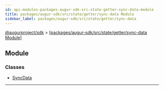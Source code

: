 ```yaml
---
id: api-modules-packages-augur-sdk-src-state-getter-sync-data-module
title: packages/augur-sdk/src/state/getter/sync-data Module
sidebar_label: packages/augur-sdk/src/state/getter/sync-data
---
```


[@augurproject/sdk](api-readme.md) > [[packages/augur-sdk/src/state/getter/sync-data Module]](api-modules-packages-augur-sdk-src-state-getter-sync-data-module.md)

## Module

### Classes

* [SyncData](api-classes-packages-augur-sdk-src-state-getter-sync-data-syncdata.md)

---

